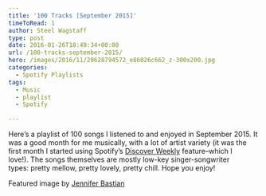 ```yaml
---
title: '100 Tracks [September 2015]'
timeToRead: 1 
author: Steel Wagstaff
type: post
date: 2016-01-26T18:49:34+00:00
url: /100-tracks-september-2015/
hero: /images/2016/11/20628794572_e86026c662_z-300x200.jpg
categories:
  - Spotify Playlists
tags:
  - Music
  - playlist
  - Spotify

---
```

Here&#8217;s a playlist of 100 songs I listened to and enjoyed in September 2015. It was a good month for me musically, with a lot of artist variety (it was the first month I started using Spotify&#8217;s <a href="http://qz.com/571007/the-magic-that-makes-spotifys-discover-weekly-playlists-so-damn-good/" target="_blank">Discover Weekly</a> feature&#8211;which I love!). The songs themselves are mostly low-key singer-songwriter types: pretty mellow, pretty lovely, pretty chill. Hope you enjoy!



Featured image by <a href="http://jenniferbastianphotography.com" target="_blank">Jennifer Bastian</a>